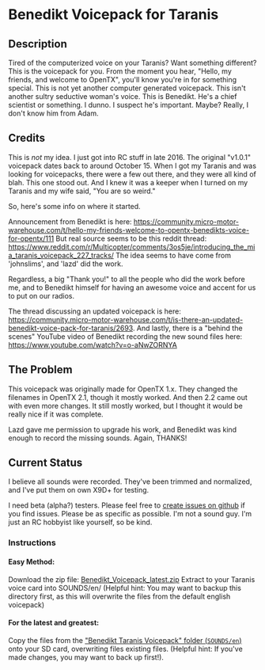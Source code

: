 # Benedikt Voicepack for Taranis

## Description
Tired of the computerized voice on your Taranis? Want something different? This is the
voicepack for you. From the moment you hear, "Hello, my friends, and welcome to OpenTX",
you'll know you're in for something special. This is not yet another computer generated
voicepack. This isn't another sultry seductive woman's voice. This is Benedikt. He's a 
chief scientist or something. I dunno. I suspect he's important. Maybe? Really, I don't
know him from Adam.

## Credits
This is *not* my idea. I just got into RC stuff in late 2016. The original "v1.0.1" voicepack
dates back to around October 15. When I got my Taranis and was looking for voicepacks,
there were a few out there, and they were all kind of blah. This one stood out. And I knew 
it was a keeper when I turned on my Taranis and my wife said, "You are so weird."

So, here's some info on where it started.

Announcement from Benedikt is here: https://community.micro-motor-warehouse.com/t/hello-my-friends-welcome-to-opentx-benedikts-voice-for-opentx/111
But real source seems to be this reddit thread: https://www.reddit.com/r/Multicopter/comments/3os5je/introducing_the_mia_taranis_voicepack_227_tracks/
The idea seems to have come from 'johnslims', and 'lazd' did the work.

Regardless, a big "Thank you!" to all the people who did the work before me, and to Benedikt
himself for having an awesome voice and accent for us to put on our radios. 

The thread discussing an updated voicepack is here: https://community.micro-motor-warehouse.com/t/is-there-an-updated-benedikt-voice-pack-for-taranis/2693. 
And lastly, there is a "behind the scenes" YouTube video of Benedikt recording the new sound
files here: https://www.youtube.com/watch?v=o-aNwZORNYA

## The Problem
This voicepack was originally made for OpenTX 1.x. They changed the filenames in OpenTX 2.1, 
though it mostly worked. And then 2.2 came out with even more changes. It still mostly worked,
but I thought it would be really nice if it was complete.

Lazd gave me permission to upgrade his work, and Benedikt was kind enough to record the missing 
sounds. Again, THANKS!

## Current Status
I believe all sounds were recorded. They've been trimmed and normalized, and I've put them on 
own X9D+ for testing.

I need beta (alpha?) testers. Please feel free to 
[create issues on github](https://github.com/fdamstra/OpenTX-Benedikt-Voicepack/issues)
if you find issues. Please be as specific as possible. I'm not a sound guy. I'm just an RC hobbyist 
like yourself, so be kind.

### Instructions
#### Easy Method:
Download the zip file: [Benedikt_Voicepack_latest.zip](https://raw.githubusercontent.com/fdamstra/OpenTX-Benedikt-Voicepack/master/Benedikt_Voicepack_latest.zip)
Extract to your Taranis voice card into SOUNDS/en/ (Helpful hint: You may want to backup this directory first,
as this will overwrite the files from the default english voicepack)

#### For the latest and greatest:
Copy the files from the ["Benedikt Taranis Voicepack" folder (`SOUNDS/en`)](https://github.com/fdamstra/OpenTX-Benedikt-Voicepack/tree/master/Benedikt%20Taranis%20Voicepack)
onto your SD card, overwriting files existing files. (Helpful hint: If you've made changes, you may want to back up 
first!).

